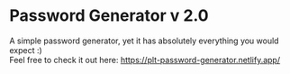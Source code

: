 # Password Generator v 2.0

A simple password generator, yet it has absolutely everything you would expect :)
<br />
Feel free to check it out here: https://plt-password-generator.netlify.app/
